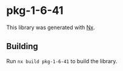 # pkg-1-6-41

This library was generated with [Nx](https://nx.dev).

## Building

Run `nx build pkg-1-6-41` to build the library.
